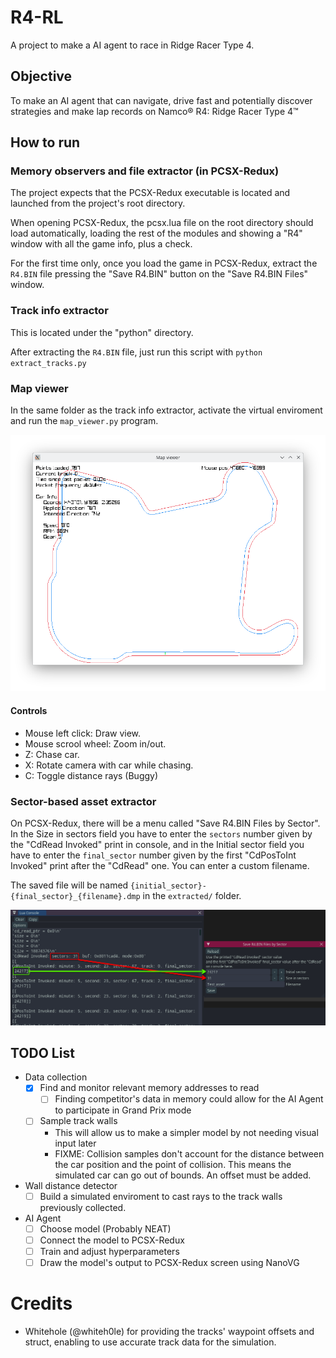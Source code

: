 # R4-RL
A project to make a AI agent to race in Ridge Racer Type 4.

## Objective
To make an AI agent that can navigate, drive fast and potentially discover strategies and make lap records on Namco® R4: Ridge Racer Type 4™

## How to run
### Memory observers and file extractor (in PCSX-Redux)
The project expects that the PCSX-Redux executable is located and launched from the project's root directory.

When opening PCSX-Redux, the pcsx.lua file on the root directory should load automatically, loading the rest of the modules and showing a "R4" window with all the game info, plus a check.

For the first time only, once you load the game in PCSX-Redux, extract the `R4.BIN` file pressing the "Save R4.BIN" button on the "Save R4.BIN Files" window.

### Track info extractor
This is located under the "python" directory.

After extracting the `R4.BIN` file, just run this script with `python extract_tracks.py`

### Map viewer
In the same folder as the track info extractor, activate the virtual enviroment and run the `map_viewer.py` program.

![](screenshots/map_viewer.png)

#### Controls
- Mouse left click: Draw view.
- Mouse scrool wheel: Zoom in/out.
- Z: Chase car.
- X: Rotate camera with car while chasing.
- C: Toggle distance rays (Buggy)

### Sector-based asset extractor
On PCSX-Redux, there will be a menu called "Save R4.BIN Files by Sector". In the Size in sectors field you have to enter the `sectors` number given by the "CdRead Invoked" print in console, and in the Initial sector field you have to enter the `final_sector` number given by the  first "CdPosToInt Invoked" print after the "CdRead" one. You can enter a custom filename.

The saved file will be named `{initial_sector}-{final_sector}_{filename}.dmp` in the `extracted/` folder.

![](screenshots/save_assets_values.png)


## TODO List
- Data collection
    - [x] Find and monitor relevant memory addresses to read
        - [ ] Finding competitor's data in memory could allow for the AI Agent to participate in Grand Prix mode
    - [ ] Sample track walls
        - This will allow us to make a simpler model by not needing visual input later
        - FIXME: Collision samples don't account for the distance between the car position and the point of collision. This means the simulated car can go out of bounds. An offset must be added.
- Wall distance detector
    - [ ] Build a simulated enviroment to cast rays to the track walls previously collected.
- AI Agent
    - [ ] Choose model (Probably NEAT)
    - [ ] Connect the model to PCSX-Redux
    - [ ] Train and adjust hyperparameters
    - [ ] Draw the model's output to PCSX-Redux screen using NanoVG

# Credits
- Whitehole (@whiteh0le) for providing the tracks' waypoint offsets and struct, enabling to use accurate track data for the simulation.